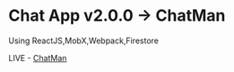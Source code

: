 # Chat App v2.0.0 -> ChatMan

Using ReactJS,MobX,Webpack,Firestore

LIVE -  [ChatMan](https://chat-app-e2738.firebaseapp.com/)
